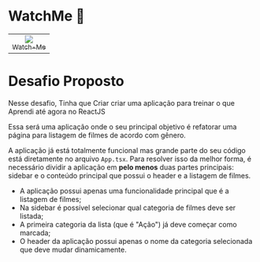 # WatchMe 🎥

<table align="center">
    <tr>
        <td align="center">
            <a href="">
                <img src="https://user-images.githubusercontent.com/78617974/127913082-3e2b996f-c8b5-4a88-8a65-fe3fa547c49e.gif" />
                <br />
              <sub>Watch-Me</sub>
            </a>
        </td>    
    </tr>
</table>

# Desafio Proposto

Nesse desafio, Tinha que Criar criar uma aplicação para treinar o que Aprendi até agora no ReactJS

Essa será uma aplicação onde o seu principal objetivo é refatorar uma página para listagem de filmes de acordo com gênero. 

A aplicação já está totalmente funcional mas grande parte do seu código está diretamente no arquivo `App.tsx`. Para resolver isso da melhor forma, é necessário dividir a aplicação em **pelo menos** duas partes principais: sidebar e o conteúdo principal que possui o header e a listagem de filmes.

- A aplicação possui apenas uma funcionalidade principal que é a listagem de filmes;
- Na sidebar é possível selecionar qual categoria de filmes deve ser listada;
- A primeira categoria da lista (que é "Ação") já deve começar como marcada;
- O header da aplicação possui apenas o nome da categoria selecionada que deve mudar dinamicamente.

